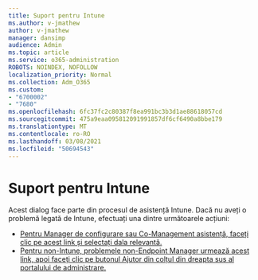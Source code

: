 ```yaml
---
title: Suport pentru Intune
ms.author: v-jmathew
author: v-jmathew
manager: dansimp
audience: Admin
ms.topic: article
ms.service: o365-administration
ROBOTS: NOINDEX, NOFOLLOW
localization_priority: Normal
ms.collection: Adm_O365
ms.custom:
- "6700002"
- "7680"
ms.openlocfilehash: 6fc37fc2c80387f8ea991bc3b3d1ae88618057cd
ms.sourcegitcommit: 475a9eaa095812091991857df6cf6490a8bbe179
ms.translationtype: MT
ms.contentlocale: ro-RO
ms.lasthandoff: 03/08/2021
ms.locfileid: "50694543"
---
```

# <a name="intune-support"></a>Suport pentru Intune

Acest dialog face parte din procesul de asistență Intune. Dacă nu aveți o problemă legată de Intune, efectuați una dintre următoarele acțiuni:

- [Pentru Manager de configurare sau Co-Management asistență, faceți clic pe acest link și selectați dala relevantă.](https://endpoint.microsoft.com/#blade/Microsoft_Intune_DeviceSettings/SupportMenu/helpSupport)
- [Pentru non-Intune, problemele non-Endpoint Manager urmează acest link, apoi faceți clic pe butonul Ajutor din colțul din dreapta sus al portalului de administrare.](https://admin.microsoft.com/Adminportal/Home?source=applauncher#/support/requests)
